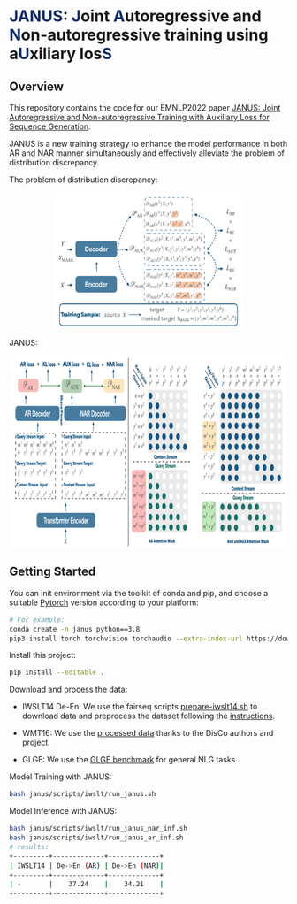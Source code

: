 # <span style="color:#102b6a;">JANUS</span>: <span style="color:#102b6a;">J</span>oint <span style="color:#102b6a;">A</span>utoregressive and <span style="color:#102b6a;">N</span>on-autoregressive training using a<span style="color:#102b6a;">U</span>xiliary los<span style="color:#102b6a;">S</span>

## Overview
This repository contains the code for our EMNLP2022 paper [JANUS: Joint Autoregressive and Non-autoregressive Training with Auxiliary Loss for Sequence Generation]().

JANUS is a new training strategy to enhance the model performance in both AR and NAR manner simultaneously and effectively alleviate the problem of distribution discrepancy.

The problem of distribution discrepancy:
<!-- ![](janus_head.png){:height="50%" width="50%"} -->
<div  align="center">  
 <img src="janus_head.png" width = "350" height = "250" alt="distribution discrepancy" align=center />
</div>

JANUS:
<!-- ![](janus_overview.png) -->
<div  align="center">  
 <img src="janus_overview.png" width = "800" height = "350" alt="JANUS" align=center />
</div>

## Getting Started

You can init environment via the toolkit of conda and pip, and choose a suitable [Pytorch](https://pytorch.org/get-started/locally/) version according to your platform:

```bash
# For example:
conda create -n janus python==3.8
pip3 install torch torchvision torchaudio --extra-index-url https://download.pytorch.org/whl/cu116

```
Install this project:
```bash
pip install --editable .
```

Download and process the data:

+ IWSLT14 De-En: We use the fairseq scripts [prepare-iwslt14.sh](https://github.com/facebookresearch/fairseq/blob/main/examples/translation/prepare-iwslt14.sh) to download data and preprocess the dataset following the [instructions](https://github.com/facebookresearch/fairseq/tree/main/examples/translation).
+ WMT16: We use the [processed data](https://github.com/facebookresearch/DisCo/issues/5) thanks to the DisCo authors and project.

+ GLGE: We use the [GLGE benchmark](https://github.com/microsoft/glge) for general NLG tasks.


Model Training with JANUS:
```bash
bash janus/scripts/iwslt/run_janus.sh
```
Model Inference with JANUS:
```bash
bash janus/scripts/iwslt/run_janus_nar_inf.sh
bash janus/scripts/iwslt/run_janus_ar_inf.sh
# results:
+---------+-------------+-------------+
| IWSLT14 | De->En (AR) | De->En (NAR)|
+---------+-------------+-------------+
| -       |    37.24    |    34.21    |
+---------+-------------+-------------+
```
